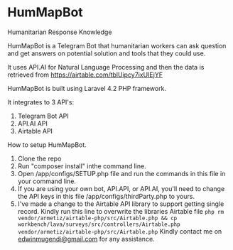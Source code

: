 # HumMapBot
Humanitarian Response Knowledge

HumMapBot is a Telegram Bot that humanitarian workers can ask question and get answers on potential solution and tools that they could use.

It uses API.AI for Natural Language Processing and then the data is retrieved from https://airtable.com/tblUipcy7ixUIEjYF

HumMapBot is built using Laravel 4.2 PHP framework.

It integrates to 3 API's:<br>
1. Telegram Bot API<br>
2. API.AI API<br>
3. Airtable API<br>

How to setup HumMapBot.<br>
1. Clone the repo<br>
2. Run "composer install" inthe command line.<br>
3. Open /app/configs/SETUP.php file and run the commands in this file in your command line.<br>
4. If you are using your own bot, API.API, or API.AI, you'll need to change the API keys in this file /app/configs/thirdParty.php to yours.<br>
5. I've made a change to the Airtable API library to support getting single record. Kindly run this line to overwrite the libraries Airtable file ```php rm vendor/armetiz/airtable-php/src/Airtable.php && cp workbench/lava/surveys/src/controllers/Airtable.php vendor/armetiz/airtable-php/src/Airtable.php```
Kindly contact me on edwinmugendi@gmail.com for any assistance.

